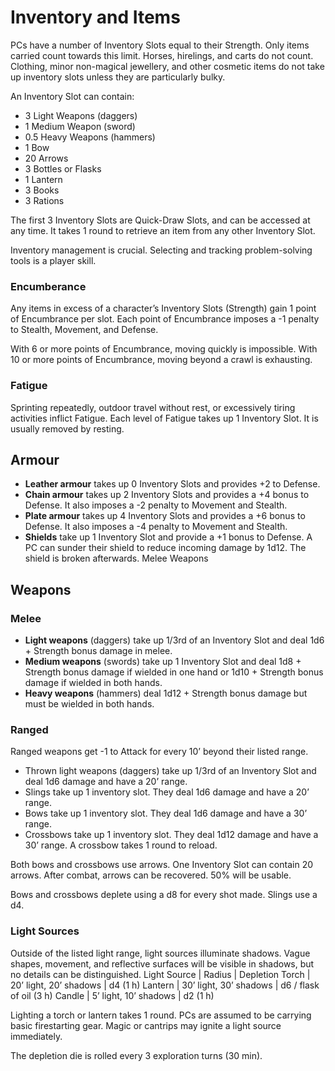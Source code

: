 # Inventory and Items

PCs have a number of Inventory Slots equal to their Strength.
Only items carried count towards this limit. Horses, hirelings, and
carts do not count. Clothing, minor non-magical jewellery, and
other cosmetic items do not take up inventory slots unless they
are particularly bulky.

An Inventory Slot can contain:
- 3 Light Weapons (daggers)
- 1 Medium Weapon (sword)
- 0.5 Heavy Weapons (hammers)
- 1 Bow
- 20 Arrows
- 3 Bottles or Flasks
- 1 Lantern
- 3 Books
- 3 Rations

The first 3 Inventory Slots are Quick-Draw Slots, and can be
accessed at any time. It takes 1 round to retrieve an item from
any other Inventory Slot.

Inventory management is crucial. Selecting and tracking
problem-solving tools is a player skill.

### Encumberance

Any items in excess of a character’s Inventory Slots (Strength)
gain 1 point of Encumbrance per slot. Each point of
Encumbrance imposes a -1 penalty to Stealth, Movement, and
Defense.

With 6 or more points of Encumbrance, moving quickly is
impossible. With 10 or more points of Encumbrance, moving
beyond a crawl is exhausting.

### Fatigue

Sprinting repeatedly, outdoor travel without rest, or excessively
tiring activities inflict Fatigue. Each level of Fatigue takes up 1
Inventory Slot. It is usually removed by resting.

## Armour
- **Leather armour** takes up 0 Inventory Slots and provides +2 to Defense.
- **Chain armour** takes up 2 Inventory Slots and provides a +4 bonus to Defense. It also imposes a -2 penalty to Movement and Stealth.
- **Plate armour** takes up 4 Inventory Slots and provides a +6 bonus to Defense. It also imposes a -4 penalty to Movement and Stealth.
- **Shields** take up 1 Inventory Slot and provide a +1 bonus to Defense. A PC can sunder their shield to reduce incoming damage by 1d12. The shield is broken afterwards.  Melee Weapons

## Weapons

### Melee

- **Light weapons** (daggers) take up 1/3rd of an Inventory Slot and deal 1d6 + Strength bonus damage in melee.
- **Medium weapons** (swords) take up 1 Inventory Slot and deal 1d8 + Strength bonus damage if wielded in one hand or 1d10 + Strength bonus damage if wielded in both hands.
- **Heavy weapons** (hammers) deal 1d12 + Strength bonus damage but must be wielded in both hands.

### Ranged
Ranged weapons get -1 to Attack for every 10’ beyond their
listed range.

- Thrown light weapons (daggers) take up 1/3rd of an Inventory Slot and deal 1d6 damage and have a 20’ range.
- Slings take up 1 inventory slot. They deal 1d6 damage and have a 20’ range.
- Bows take up 1 inventory slot. They deal 1d6 damage and have a 30’ range.
- Crossbows take up 1 inventory slot. They deal 1d12 damage and have a 30’ range. A crossbow takes 1 round to reload.

Both bows and crossbows use arrows. One Inventory Slot can
contain 20 arrows. After combat, arrows can be recovered. 50%
will be usable.

Bows and crossbows deplete using a d8 for every shot made. 
Slings use a d4.

### Light Sources

Outside of the listed light range, light sources illuminate
shadows. Vague shapes, movement, and reflective surfaces will
be visible in shadows, but no details can be distinguished.
Light Source | Radius | Depletion
Torch | 20’ light, 20’ shadows | d4 (1 h)
Lantern | 30’ light, 30’ shadows | d6 / flask of oil (3 h)
Candle | 5’ light, 10’ shadows | d2 (1 h)

Lighting a torch or lantern takes 1 round. PCs are assumed to be
carrying basic firestarting gear. Magic or cantrips may ignite a
light source immediately.

The depletion die is rolled every 3 exploration turns (30 min).


